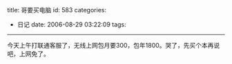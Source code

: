 title: 哥要买电脑
id: 583
categories:
  - 日记
date: 2006-08-29 03:22:09
tags:
---

今天上午打联通客服了，无线上网包月要300，包年1800。哭了，先买个本再说吧，上网免了。